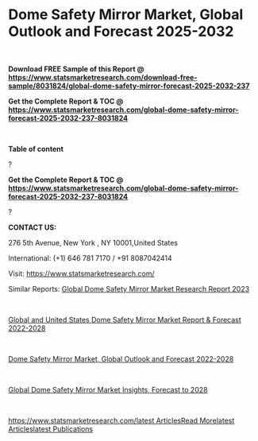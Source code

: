 <h1>Dome Safety Mirror Market, Global Outlook and Forecast 2025-2032</h1><br/><p><strong>Download FREE Sample of this Report @ <a href="https://www.statsmarketresearch.com/download-free-sample/8031824/global-dome-safety-mirror-forecast-2025-2032-237">https://www.statsmarketresearch.com/download-free-sample/8031824/global-dome-safety-mirror-forecast-2025-2032-237</a></strong></p>
 
 
 
 <div><b>Get the Complete Report & TOC @ <a href="https://www.statsmarketresearch.com/global-dome-safety-mirror-forecast-2025-2032-237-8031824">https://www.statsmarketresearch.com/global-dome-safety-mirror-forecast-2025-2032-237-8031824</a></b></div>
 
 
 
 <p><br />
 
 <b>Table of content</b></p>
 
 
 
 <p>? </p>
 
 
 
 <div><b>Get the Complete Report & TOC @ <a href="https://www.statsmarketresearch.com/global-dome-safety-mirror-forecast-2025-2032-237-8031824">https://www.statsmarketresearch.com/global-dome-safety-mirror-forecast-2025-2032-237-8031824</a></b></div>
 
 
 
 <p>? </p>
 
 
 
 <p><b>CONTACT US:</b><br />
 
 276 5th Avenue, New York , NY 10001,United States<br />
 
 International: (+1) 646 781 7170 / +91 8087042414<br />
 
 Visit: <a href="https://www.statsmarketresearch.com/">https://www.statsmarketresearch.com/</a><br />
 
 Similar Reports: <a href="https://www.statsmarketresearch.com/global-dome-safety-mirror-forecast-2025-2032-237-8031824">Global Dome Safety Mirror Market Research Report 2023</a><br />
 
 <br />
 
 <a href="https://www.statsmarketresearch.com/global-dome-safety-mirror-forecast-2025-2032-237-8031824">Global and United States Dome Safety Mirror Market Report & Forecast 2022-2028</a><br />
 
 <br />
 
 <a href="https://www.statsmarketresearch.com/global-dome-safety-mirror-forecast-2025-2032-237-8031824">Dome Safety Mirror Market, Global Outlook and Forecast 2022-2028</a><br />
 
 <br />
 
 <a href="https://www.statsmarketresearch.com/global-dome-safety-mirror-forecast-2025-2032-237-8031824">Global Dome Safety Mirror Market Insights, Forecast to 2028</a><br />
 
 <br />
 
 <a href="https://gyeongbokgung.com">https://www.statsmarketresearch.com/</a><a href="https://hallyeomaritime.com">latest Articles</a><a href="https://jingwansa.com">Read More</a><a href="https://nguoiviet.jp/">latest Articles</a><a href="https://www.intelmarketresearch.com/">latest Publications</a></p>